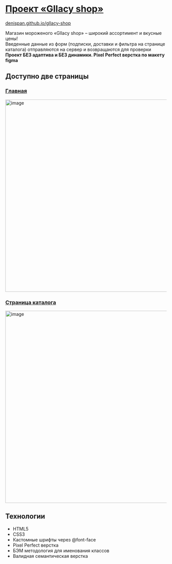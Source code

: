 # [Проект «Gllacy shop»](https://denispan.github.io/gllacy-shop/index.html)

[denispan.github.io/gllacy-shop](https://denispan.github.io/gllacy-shop/)

Магазин мороженого «Gllacy shop» – широкий ассортимент и вкусные цены! </br>
Введенные данные из форм (подписки, доставки и фильтра на странице каталога) отправляются на сервер и возвращаются для проверки</br>
<strong>Проект БЕЗ адаптива и БЕЗ динамики. Pixel Perfect верстка по макету figma</strong>

## Доступно две страницы

### [Главная](https://denispan.github.io/gllacy-shop/index.html)
<img width="600" alt="image" src="https://github.com/user-attachments/assets/a3f4a359-1010-4510-afbe-af9d11b31484" />

### [Страница каталога](https://denispan.github.io/gllacy-shop/catalog.html)
<img width="600" alt="image" src="https://github.com/user-attachments/assets/fa377116-1ca8-4352-a336-f94cbbe814d0" />


## Технологии

- HTML5
- CSS3
- Кастомные шрифты через @font-face
- Pixel Perfect верстка
- БЭМ методология для именования классов
- Валидная семантическая верстка
